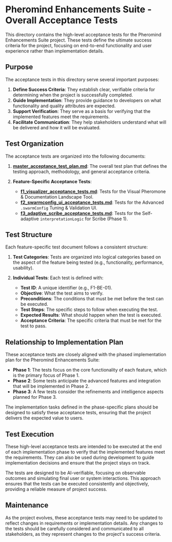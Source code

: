 # Pheromind Enhancements Suite - Overall Acceptance Tests

This directory contains the high-level acceptance tests for the Pheromind Enhancements Suite project. These tests define the ultimate success criteria for the project, focusing on end-to-end functionality and user experience rather than implementation details.

## Purpose

The acceptance tests in this directory serve several important purposes:

1. **Define Success Criteria**: They establish clear, verifiable criteria for determining when the project is successfully completed.
2. **Guide Implementation**: They provide guidance to developers on what functionality and quality attributes are expected.
3. **Support Verification**: They serve as a basis for verifying that the implemented features meet the requirements.
4. **Facilitate Communication**: They help stakeholders understand what will be delivered and how it will be evaluated.

## Test Organization

The acceptance tests are organized into the following documents:

1. **[master_acceptance_test_plan.md](./master_acceptance_test_plan.md)**: The overall test plan that defines the testing approach, methodology, and general acceptance criteria.

2. **Feature-Specific Acceptance Tests**:
   - **[f1_visualizer_acceptance_tests.md](./f1_visualizer_acceptance_tests.md)**: Tests for the Visual Pheromone & Documentation Landscape Tool.
   - **[f2_swarmconfig_ui_acceptance_tests.md](./f2_swarmconfig_ui_acceptance_tests.md)**: Tests for the Advanced `.swarmConfig` Tuning & Validation UI.
   - **[f3_adaptive_scribe_acceptance_tests.md](./f3_adaptive_scribe_acceptance_tests.md)**: Tests for the Self-adaptive `interpretationLogic` for Scribe (Phase 1).

## Test Structure

Each feature-specific test document follows a consistent structure:

1. **Test Categories**: Tests are organized into logical categories based on the aspect of the feature being tested (e.g., functionality, performance, usability).

2. **Individual Tests**: Each test is defined with:
   - **Test ID**: A unique identifier (e.g., F1-BE-01).
   - **Objective**: What the test aims to verify.
   - **Preconditions**: The conditions that must be met before the test can be executed.
   - **Test Steps**: The specific steps to follow when executing the test.
   - **Expected Results**: What should happen when the test is executed.
   - **Acceptance Criteria**: The specific criteria that must be met for the test to pass.

## Relationship to Implementation Plan

These acceptance tests are closely aligned with the phased implementation plan for the Pheromind Enhancements Suite:

- **Phase 1**: The tests focus on the core functionality of each feature, which is the primary focus of Phase 1.
- **Phase 2**: Some tests anticipate the advanced features and integration that will be implemented in Phase 2.
- **Phase 3**: A few tests consider the refinements and intelligence aspects planned for Phase 3.

The implementation tasks defined in the phase-specific plans should be designed to satisfy these acceptance tests, ensuring that the project delivers the expected value to users.

## Test Execution

These high-level acceptance tests are intended to be executed at the end of each implementation phase to verify that the implemented features meet the requirements. They can also be used during development to guide implementation decisions and ensure that the project stays on track.

The tests are designed to be AI-verifiable, focusing on observable outcomes and simulating final user or system interactions. This approach ensures that the tests can be executed consistently and objectively, providing a reliable measure of project success.

## Maintenance

As the project evolves, these acceptance tests may need to be updated to reflect changes in requirements or implementation details. Any changes to the tests should be carefully considered and communicated to all stakeholders, as they represent changes to the project's success criteria.